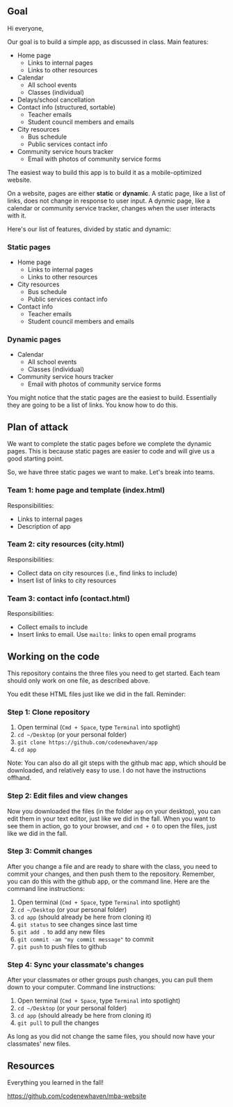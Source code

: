 ## Goal

Hi everyone,

Our goal is to build a simple app, as discussed in class. Main features:

- Home page
    + Links to internal pages
    + Links to other resources
- Calendar
    + All school events
    + Classes (individual)
- Delays/school cancellation
- Contact info (structured, sortable)
    + Teacher emails
    + Student council members and emails
- City resources
    + Bus schedule
    + Public services contact info
- Community service hours tracker
    + Email with photos of community service forms

The easiest way to build this app is to build it as a mobile-optimized website.

On a website, pages are either **static** or **dynamic**. A static page, like
a list of links, does not change in response to user input. A dynmic page, like
a calendar or community service tracker, changes when the user interacts with it.

Here's our list of features, divided by static and dynamic:

### Static pages

- Home page
    + Links to internal pages
    + Links to other resources
- City resources
    + Bus schedule
    + Public services contact info
- Contact info 
    + Teacher emails
    + Student council members and emails

### Dynamic pages

- Calendar
    + All school events
    + Classes (individual)
- Community service hours tracker
    + Email with photos of community service forms

You might notice that the static pages are the easiest to build. Essentially
they are going to be a list of links. You know how to do this.

## Plan of attack

We want to complete the static pages before we complete the dynamic pages. This is because static pages are easier to code and will give us a good starting point.

So, we have three static pages we want to make. Let's break into teams.

### Team 1: home page and template (index.html)

Responsibilities:

- Links to internal pages
- Description of app 

### Team 2: city resources (city.html)

Responsibilities:

- Collect data on city resources (i.e., find links to include)
- Insert list of links to city resources

### Team 3: contact info (contact.html)

Responsibilities:

- Collect emails to include
- Insert links to email. Use `mailto:` links to open email programs

## Working on the code

This repository contains the three files you need to get started. Each team
should only work on one file, as described above.

You edit these HTML files just like we did in the fall. Reminder:

### Step 1: Clone repository

1. Open terminal (`Cmd + Space`, type `Terminal` into spotlight)
2. `cd ~/Desktop` (or your personal folder)
3. `git clone https://github.com/codenewhaven/app`
4. `cd app`

Note: You can also do all git steps with the github mac app, which should be downloaded,
and relatively easy to use. I do not have the instructions offhand.

### Step 2: Edit files and view changes

Now you downloaded the files (in the folder `app` on your desktop), you can edit them in your text editor, just like we did in the fall. When you want to
see them in action, go to your browser, and `cmd + O` to open the files, just
like we did in the fall. 

### Step 3: Commit changes

After you change a file and are ready to share with the class, you need to 
commit your changes, and then push them to the repository. Remember, you can
do this with the github app, or the command line. Here are the command line
instructions:

1. Open terminal (`Cmd + Space`, type `Terminal` into spotlight)
2. `cd ~/Desktop` (or your personal folder)
4. `cd app` (should already be here from cloning it)
5. `git status` to see changes since last time
6. `git add .` to add any new files
7. `git commit -am "my commit message"` to commit
8. `git push` to push files to github

### Step 4: Sync your classmate's changes

After your classmates or other groups push changes, you can pull them down
to your computer. Command line instructions:

1. Open terminal (`Cmd + Space`, type `Terminal` into spotlight)
2. `cd ~/Desktop` (or your personal folder)
4. `cd app` (should already be here from cloning it)
5. `git pull` to pull the changes

As long as you did not change the same files, you should now have your classmates' new files.

## Resources

Everything you learned in the fall!

https://github.com/codenewhaven/mba-website
